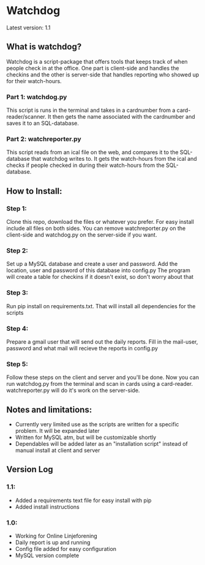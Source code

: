 Watchdog
========
Latest version: 1.1

## What is watchdog?

Watchdog is a script-package that offers tools that keeps track of when people check in at the office. One part is client-side and handles the checkins and the other is server-side that handles reporting who showed up for their watch-hours.


### Part 1: watchdog.py

This script is runs in the terminal and takes in a cardnumber from a card-reader/scanner. It then gets the name associated with the cardnumber and saves it to an SQL-database.

### Part 2: watchreporter.py

This script reads from an ical file on the web, and compares it to the SQL-database that watchdog writes to. It gets the watch-hours from the ical and checks if people checked in during their watch-hours from the SQL-database.

## How to Install:
### Step 1:
Clone this repo, download the files or whatever you prefer. For easy install include all files on both sides.
You can remove watchreporter.py on the client-side and watchdog.py on the server-side if you want.

### Step 2:
Set up a MySQL database and create a user and password. Add the location, user and password of this database into config.py
The program will create a table for checkins if it doesn't exist, so don't worry about that

### Step 3:
Run pip install on requirements.txt. That will install all dependencies for the scripts

### Step 4:
Prepare a gmail user that will send out the daily reports. Fill in the mail-user, password and what mail will recieve the reports in config.py

### Step 5:
Follow these steps on the client and server and you'll be done.
Now you can run watchdog.py from the terminal and scan in cards using a card-reader. watchreporter.py will do it's work on the server-side.

## Notes and limitations:
- Currently very limited use as the scripts are written for a specific problem. It will be expanded later
- Written for MySQL atm, but will be customizable shortly
- Dependables will be added later as an "installation script" instead of manual install at client and server

## Version Log
### 1.1:
- Added a requirements text file for easy install with pip
- Added install instructions

### 1.0:
- Working for Online Linjeforening
- Daily report is up and running
- Config file added for easy configuration
- MySQL version complete

